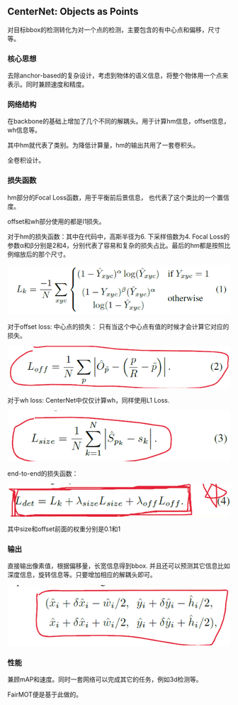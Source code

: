 ## CenterNet: Objects as Points

对目标bbox的检测转化为对一个点的检测，主要包含的有中心点和偏移，尺寸等。

### 核心思想

去除anchor-based的复杂设计，考虑到物体的语义信息，将整个物体用一个点来表示。同时兼顾速度和精度。

### 网络结构

在backbone的基础上增加了几个不同的解耦头。用于计算hm信息，offset信息，wh信息等。

其中hm就代表了类别。为降低计算量，hm的输出共用了一套卷积头。

全卷积设计。

### 损失函数

hm部分的Focal Loss函数，用于平衡前后景信息， 也代表了这个类比的一个置信度。

offset和wh部分使用的都是l1损失。

对于hm的损失函数：其中在代码中，高斯半径为6. 下采样倍数为4. Focal Loss的参数α和β分别是2和4，分别代表了容易和复杂的损失占比。最后的hm都是按照比例缩放后的那个尺寸。

![hmloss](../imgs/detections/hmloss.png)

对于offset loss: 中心点的损失： 只有当这个中心点有值的时候才会计算它对应的损失。

![offsetloss](../imgs/detections/offset-loss.png)

对于wh loss: CenterNet中仅仅计算wh，同样使用L1 Loss.

![whloss](../imgs/detections/size-loss.png)

end-to-end的损失函数：

![totalloss](../imgs/detections/total-loss.png)

其中size和offset前面的权重分别是0.1和1

### 输出

直接输出像素值，根据偏移量，长宽信息得到bbox. 并且还可以预测其它信息比如深度信息，旋转信息等。只要增加相应的解耦头即可。

![output](../imgs/detections/bbox-output.png)

### 性能

兼顾mAP和速度。同时一套网络可以完成其它的任务，例如3d检测等。

FairMOT便是基于此做的。

